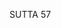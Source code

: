 SUTTA 57

[^600]: MA: Punna wore horns on his head, tied a tail to his backside, and went about eating grass together with the cows. Seniya performed all the actions typical for a dog.

[^601]: It should be noted that a wrong ascetic practice has less
severe consequences when it is undertaken without wrong view than when it is accompanied by wrong view. Although few nowadays will take up the dog-duty practice, many other deviant lifestyles have become widespread, and to the extent that these are justified by a wrong view, their consequences become that much more harmful.

[^602]: Sabyābajjham் kāyasankhāram் (vacīsankhāram, manosankhārami) abhisankharoti. Here an "afflictive bodily formation" may be understood as the volition responsible for the three courses of unwholesome bodily action; an "afflictive verbal formation" as the volition responsible for the four courses of unwholesome verbal action; and an "afflictive mental formation" as the volition responsible for the three courses of unwholesome mental action. See MN 9.4.

[^603]: He is reborn in one of the states of deprivation - hell, the animal kingdom, or the realm of ghosts.

[^604]: Bhūtā bhūtassa upapatti hoti. MA: Beings are reborn through the actions they perform and in ways conforming to those actions. The implications of this thesis are explored more fully in MN 135 and MN 136.

[^605]: Here the volitions responsible for the ten courses of wholesome action, together with the volitions of the jhānas, are intended.

[^606]: He is reborn in'a heavenly world.

[^607]: Strictly speaking, no volitional action can be simultaneously both wholesome and unwholesome, for the volition responsible for the action must be either one or the other. Thus here we should understand that the being engages in a medley of wholesome and unwholesome actions, none of which is particularly dominant.

[^608]: MA: This is the volition of the four supramundane paths culminating in arahantship. Although the arahant performs deeds, his deeds no longer have any kammic potency to generate new existence or to bring forth results even in the present existence.

[^609]: MA explains that pabbajjā, the going forth, is mentioned here only in a loose figure of speech. In actual fact, he receives the going forth before the probationary period
and then lives on probation for four months before being entitled to receive upasampadā, full admission to the Sangha.

[^610]: MA: The Buddha can decide: "This person must live on probation, this one need not live on probation."

